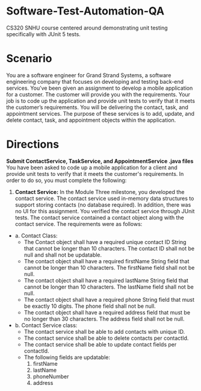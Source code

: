 # Software-Test-Automation-QA
CS320 SNHU course centered around demonstrating unit testing specifically with JUnit 5 tests. 

# Scenario
You are a software engineer for Grand Strand Systems, a software engineering company that focuses on developing and testing back-end services. You’ve been given an assignment to develop a mobile application for a customer. The customer will provide you with the requirements. Your job is to code up the application and provide unit tests to verify that it meets the customer’s requirements. You will be delivering the contact, task, and appointment services. The purpose of these services is to add, update, and delete contact, task, and appointment objects within the application.

# Directions
**Submit ContactService, TaskService, and AppointmentService .java files**  
You have been asked to code up a mobile application for a client and provide unit tests to verify that it meets the customer's requirements. In order to do so, you must complete the following:
1. **Contact Service:** In the Module Three milestone, you developed the contact service. The contact service used in-memory data structures to support storing contacts (no database required). In addition, there was no UI for this assignment. You verified the contact service through JUnit tests. The contact service contained a contact object along with the contact service. The requirements were as follows:
  * a. Contact Class:
    - The Contact object shall have a required unique contact ID String that cannot be longer than 10 characters. The contact ID shall not be null and shall not be updatable.
    - The contact object shall have a required firstName String field that cannot be longer than 10 characters. The firstName field shall not be null.
    - The contact object shall have a required lastName String field that cannot be longer than 10 characters. The lastName field shall not be null.
    - The contact object shall have a required phone String field that must be exactly 10 digits. The phone field shall not be null.
    - The contact object shall have a required address field that must be no longer than 30 characters. The address field shall not be null.
  * b. Contact Service class:
    - The contact service shall be able to add contacts with unique ID.
    - The contact service shall be able to delete contacts per contactId.
    - The contact service shall be able to update contact fields per contactId.
    - The following fields are updatable:
      1. firstName
      2. lastName
      3. phoneNumber
      4. address
